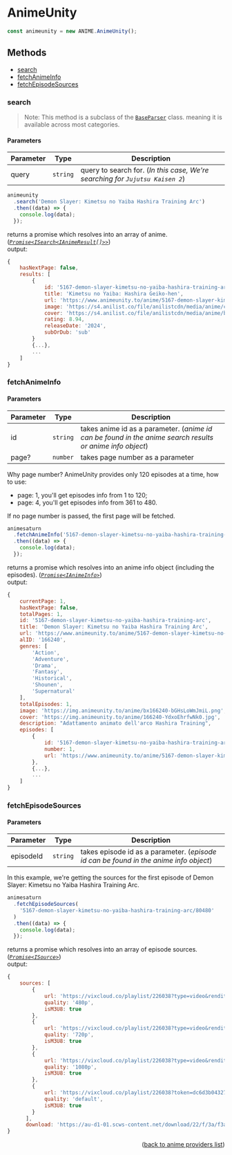 <h1>AnimeUnity</h1>

```ts
const animeunity = new ANIME.AnimeUnity();
```

<h2>Methods</h2>

- [search](#search)
- [fetchAnimeInfo](#fetchanimeinfo)
- [fetchEpisodeSources](#fetchepisodesources)

### search

> Note: This method is a subclass of the [`BaseParser`](https://github.com/consumet/extensions/blob/master/src/models/base-parser.ts) class. meaning it is available across most categories.

<h4>Parameters</h4>

| Parameter | Type     | Description                                                                   |
| --------- | -------- | ----------------------------------------------------------------------------- |
| query     | `string` | query to search for. (_In this case, We're searching for `Jujutsu Kaisen 2`_) |

```ts
animeunity
  .search('Demon Slayer: Kimetsu no Yaiba Hashira Training Arc')
  .then((data) => {
    console.log(data);
  });
```

returns a promise which resolves into an array of anime. (_[`Promise<ISearch<IAnimeResult[]>>`](https://github.com/consumet/extensions/blob/master/src/models/types.ts#L13-L26)_)\
output:

```js
{
    hasNextPage: false,
    results: [
        {
            id: '5167-demon-slayer-kimetsu-no-yaiba-hashira-training-arc',
            title: 'Kimetsu no Yaiba: Hashira Geiko-hen',
            url: 'https://www.animeunity.to/anime/5167-demon-slayer-kimetsu-no-yaiba-hashira-training-arc',
            image: 'https://s4.anilist.co/file/anilistcdn/media/anime/cover/medium/bx166240-bGHsLoWmJmiL.png',
            cover: 'https://s4.anilist.co/file/anilistcdn/media/anime/banner/166240-YdxoEhrfwNk0.jpg',
            rating: 8.94,
            releaseDate: '2024',
            subOrDub: 'sub'
        }
        {...},
        ...
    ]
}
```

### fetchAnimeInfo

<h4>Parameters</h4>

| Parameter | Type     | Description                                                                                               |
| --------- | -------- | --------------------------------------------------------------------------------------------------------- |
| id        | `string` | takes anime id as a parameter. (_anime id can be found in the anime search results or anime info object_) |
| page?     | `number` | takes page number as a parameter                                                                          |

Why page number? AnimeUnity provides only 120 episodes at a time, how to use:

- page: 1, you'll get episodes info from 1 to 120;
- page: 4, you'll get episodes info from 361 to 480.

If no page number is passed, the first page will be fetched.

```ts
animesaturn
  .fetchAnimeInfo('5167-demon-slayer-kimetsu-no-yaiba-hashira-training-arc', 1)
  .then((data) => {
    console.log(data);
  });
```

returns a promise which resolves into an anime info object (including the episodes). (_[`Promise<IAnimeInfo>`](https://github.com/consumet/extensions/blob/master/src/models/types.ts#L28-L42)_)\
output:

```js
{
    currentPage: 1,
    hasNextPage: false,
    totalPages: 1,
    id: '5167-demon-slayer-kimetsu-no-yaiba-hashira-training-arc',
    title: 'Demon Slayer: Kimetsu no Yaiba Hashira Training Arc',
    url: 'https://www.animeunity.to/anime/5167-demon-slayer-kimetsu-no-yaiba-hashira-training-arc',
    alID: '166240',
    genres: [
        'Action',
        'Adventure',
        'Drama',
        'Fantasy',
        'Historical',
        'Shounen',
        'Supernatural'
    ],
    totalEpisodes: 1,
    image: 'https://img.animeunity.to/anime/bx166240-bGHsLoWmJmiL.png',
    cover: 'https://img.animeunity.to/anime/166240-YdxoEhrfwNk0.jpg',
    description: "Adattamento animato dell'arco Hashira Training",
    episodes: [
        {
            id: '5167-demon-slayer-kimetsu-no-yaiba-hashira-training-arc/80480',
            number: 1,
            url: 'https://www.animeunity.to/anime/5167-demon-slayer-kimetsu-no-yaiba-hashira-training-arc/80480'
        },
        {...},
        ...
    ]
}
```

### fetchEpisodeSources

<h4>Parameters</h4>

| Parameter | Type     | Description                                                                           |
| --------- | -------- | ------------------------------------------------------------------------------------- |
| episodeId | `string` | takes episode id as a parameter. (_episode id can be found in the anime info object_) |

In this example, we're getting the sources for the first episode of Demon Slayer: Kimetsu no Yaiba Hashira Training Arc.

```ts
animesaturn
  .fetchEpisodeSources(
    '5167-demon-slayer-kimetsu-no-yaiba-hashira-training-arc/80480'
  )
  .then((data) => {
    console.log(data);
  });
```

returns a promise which resolves into an array of episode sources. (_[`Promise<ISource>`](https://github.com/consumet/extensions/blob/master/src/models/types.ts#L210-L214)_)\
output:

```js
{
    sources: [
        {
            url: 'https://vixcloud.co/playlist/226038?type=video&rendition=480p&token=3PBuZDfjsMTHY94nq6fjkg&expires=1721216219&edge=au-u1-01',
            quality: '480p',
            isM3U8: true
        },
        {
            url: 'https://vixcloud.co/playlist/226038?type=video&rendition=720p&token=9gqvFqv8EznuX3U6RuISZg&expires=1721216219&edge=au-u1-01',
            quality: '720p',
            isM3U8: true
        },
        {
            url: 'https://vixcloud.co/playlist/226038?type=video&rendition=1080p&token=zCuz2Jg81JGq5Dokyvw8zg&expires=1721216219&edge=au-u1-01',
            quality: '1080p',
            isM3U8: true
        },
        {
            url: 'https://vixcloud.co/playlist/226038?token=dc6d3b04327aa3f0c21d53b444d4d0cb&referer=&expires=1721216219&h=1',
            quality: 'default',
            isM3U8: true
        }
      ],
      download: 'https://au-d1-01.scws-content.net/download/22/f/3a/f3ad66d6-262b-45e6-ba26-5225fdac18e4/1080p.mp4?token=q4oELFDSbkxeo6zh84zoIQ&expires=1716118619&filename=KimetsunoYaiba%3AHashiraGeiko-hen_Ep_01_SUB_ITA.mp4'
}
```

<p align="end">(<a href="https://github.com/consumet/extensions/blob/master/docs/guides/anime.md#">back to anime providers list</a>)</p>
